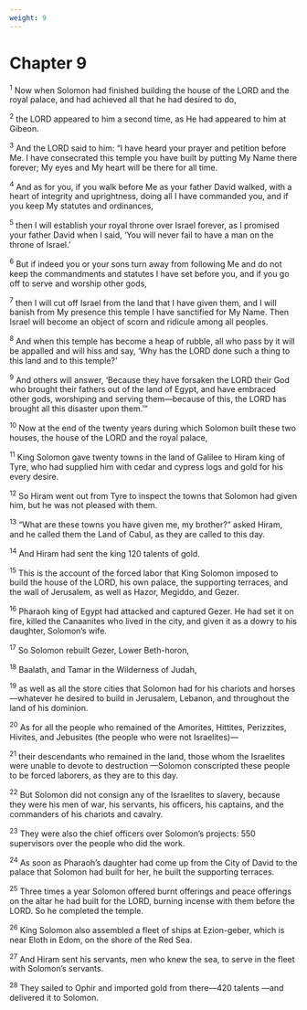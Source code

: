 ```yaml
---
weight: 9
---
```


# Chapter 9

<sup>1</sup> Now when Solomon had finished building the house of the LORD and the royal palace, and had achieved all that he had desired to do, 

<sup>2</sup> the LORD appeared to him a second time, as He had appeared to him at Gibeon. 

<sup>3</sup> And the LORD said to him: “I have heard your prayer and petition before Me. I have consecrated this temple you have built by putting My Name there forever; My eyes and My heart will be there for all time. 

<sup>4</sup> And as for you, if you walk before Me as your father David walked, with a heart of integrity and uprightness, doing all I have commanded you, and if you keep My statutes and ordinances, 

<sup>5</sup> then I will establish your royal throne over Israel forever, as I promised your father David when I said, ‘You will never fail to have a man on the throne of Israel.’ 

<sup>6</sup> But if indeed you or your sons turn away from following Me and do not keep the commandments and statutes I have set before you, and if you go off to serve and worship other gods, 

<sup>7</sup> then I will cut off Israel from the land that I have given them, and I will banish from My presence this temple I have sanctified for My Name. Then Israel will become an object of scorn and ridicule among all peoples. 

<sup>8</sup> And when this temple has become a heap of rubble, all who pass by it will be appalled and will hiss and say, ‘Why has the LORD done such a thing to this land and to this temple?’ 

<sup>9</sup> And others will answer, ‘Because they have forsaken the LORD their God who brought their fathers out of the land of Egypt, and have embraced other gods, worshiping and serving them—because of this, the LORD has brought all this disaster upon them.’” 

<sup>10</sup> Now at the end of the twenty years during which Solomon built these two houses, the house of the LORD and the royal palace, 

<sup>11</sup> King Solomon gave twenty towns in the land of Galilee to Hiram king of Tyre, who had supplied him with cedar and cypress logs and gold for his every desire. 

<sup>12</sup> So Hiram went out from Tyre to inspect the towns that Solomon had given him, but he was not pleased with them. 

<sup>13</sup> “What are these towns you have given me, my brother?” asked Hiram, and he called them the Land of Cabul, as they are called to this day. 

<sup>14</sup> And Hiram had sent the king 120 talents of gold. 

<sup>15</sup> This is the account of the forced labor that King Solomon imposed to build the house of the LORD, his own palace, the supporting terraces, and the wall of Jerusalem, as well as Hazor, Megiddo, and Gezer. 

<sup>16</sup> Pharaoh king of Egypt had attacked and captured Gezer. He had set it on fire, killed the Canaanites who lived in the city, and given it as a dowry to his daughter, Solomon’s wife. 

<sup>17</sup> So Solomon rebuilt Gezer, Lower Beth-horon, 

<sup>18</sup> Baalath, and Tamar in the Wilderness of Judah, 

<sup>19</sup> as well as all the store cities that Solomon had for his chariots and horses —whatever he desired to build in Jerusalem, Lebanon, and throughout the land of his dominion. 

<sup>20</sup> As for all the people who remained of the Amorites, Hittites, Perizzites, Hivites, and Jebusites (the people who were not Israelites)— 

<sup>21</sup> their descendants who remained in the land, those whom the Israelites were unable to devote to destruction —Solomon conscripted these people to be forced laborers, as they are to this day. 

<sup>22</sup> But Solomon did not consign any of the Israelites to slavery, because they were his men of war, his servants, his officers, his captains, and the commanders of his chariots and cavalry. 

<sup>23</sup> They were also the chief officers over Solomon’s projects: 550 supervisors over the people who did the work. 

<sup>24</sup> As soon as Pharaoh’s daughter had come up from the City of David to the palace that Solomon had built for her, he built the supporting terraces. 

<sup>25</sup> Three times a year Solomon offered burnt offerings and peace offerings on the altar he had built for the LORD, burning incense with them before the LORD. So he completed the temple. 

<sup>26</sup> King Solomon also assembled a fleet of ships at Ezion-geber, which is near Eloth in Edom, on the shore of the Red Sea. 

<sup>27</sup> And Hiram sent his servants, men who knew the sea, to serve in the fleet with Solomon’s servants. 

<sup>28</sup> They sailed to Ophir and imported gold from there—420 talents —and delivered it to Solomon. 


